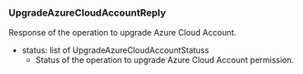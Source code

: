 ### UpgradeAzureCloudAccountReply
Response of the operation to upgrade Azure Cloud Account.

- status: list of UpgradeAzureCloudAccountStatuss
  - Status of the operation to upgrade Azure Cloud Account permission.

